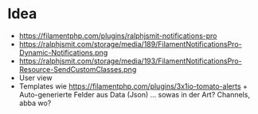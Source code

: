 # Idea

-   https://filamentphp.com/plugins/ralphjsmit-notifications-pro
-   https://ralphjsmit.com/storage/media/189/FilamentNotificationsPro-Dynamic-Notifications.png
-   https://ralphjsmit.com/storage/media/193/FilamentNotificationsPro-Resource-SendCustomClasses.png
-   User view
-   Templates wie https://filamentphp.com/plugins/3x1io-tomato-alerts + Auto-generierte Felder aus Data (Json) ... sowas in der Art? Channels, abba wo?
